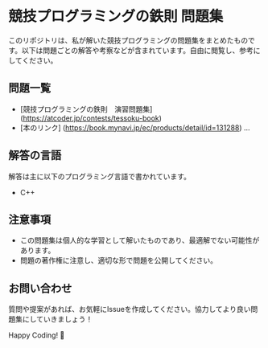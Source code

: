 # 競技プログラミングの鉄則 問題集

このリポジトリは、私が解いた競技プログラミングの問題集をまとめたものです。以下は問題ごとの解答や考察などが含まれています。自由に閲覧し、参考にしてください。

## 問題一覧

- [競技プログラミングの鉄則　演習問題集] (https://atcoder.jp/contests/tessoku-book)
- [本のリンク] (https://book.mynavi.jp/ec/products/detail/id=131288)
...

## 解答の言語

解答は主に以下のプログラミング言語で書かれています。

- C++

## 注意事項

- この問題集は個人的な学習として解いたものであり、最適解でない可能性があります。
- 問題の著作権に注意し、適切な形で問題を公開してください。

## お問い合わせ

質問や提案があれば、お気軽にIssueを作成してください。協力してより良い問題集にしていきましょう！

Happy Coding! 🚀

